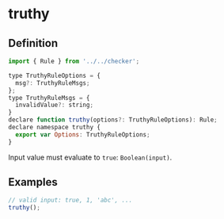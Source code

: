 # truthy

<!--- #RUN OUTPUT echo -e "## Definition\n\n\`\`\`js\n$(cat $(basename "$PWD").d.ts)\n\`\`\`" -->
<!--- #ECHO OUTPUT { -->
## Definition

```js
import { Rule } from '../../checker';

type TruthyRuleOptions = {
  msg?: TruthyRuleMsgs;
};
type TruthyRuleMsgs = {
  invalidValue?: string;
}
declare function truthy(options?: TruthyRuleOptions): Rule;
declare namespace truthy {
  export var Options: TruthyRuleOptions;
}
```
<!--- #ECHO } -->

Input value must evaluate to `true`: `Boolean(input)`.

## Examples

```js
// valid input: true, 1, 'abc', ...
truthy();
```
